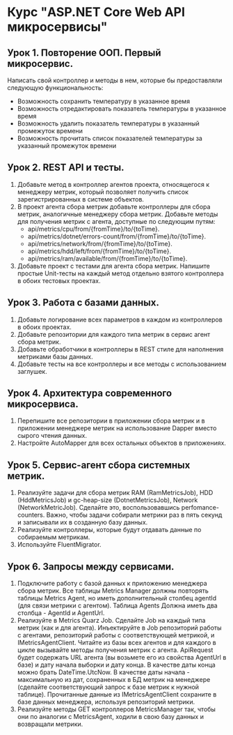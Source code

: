 # Курс "ASP.NET Core Web API микросервисы"
## Урок 1. Повторение ООП. Первый микросервис.
Написать свой контроллер и методы в нем, которые бы предоставляли следующую функциональность:
- Возможность сохранить температуру в указанное время
- Возможность отредактировать показатель температуры в указанное время
- Возможность удалить показатель температуры в указанный промежуток времени
- Возможность прочитать список показателей температуры за указанный промежуток времени

## Урок 2. REST API и тесты.
1. Добавьте метод в контроллер агентов проекта, относящегося к менеджеру метрик, который
позволяет получить список зарегистрированных в системе объектов.
2. В проект агента сбора метрик добавьте контроллеры для сбора метрик, аналогичные
менеджеру сбора метрик. Добавьте методы для получения метрик с агента, доступные по
следующим путям:
    - api/metrics/cpu/from/{fromTime}/to/{toTime}.
    - api/metrics/dotnet/errors-count/from/{fromTime}/to/{toTime}.
    - api/metrics/network/from/{fromTime}/to/{toTime}.
    - api/metrics/hdd/left/from/{fromTime}/to/{toTime}.
    - api/metrics/ram/available/from/{fromTime}/to/{toTime}.
3. Добавьте проект с тестами для агента сбора метрик. Напишите простые Unit-тесты на каждый
метод отдельно взятого контроллера в обоих тестовых проектах.

## Урок 3. Работа с базами данных.
1. Добавьте логирование всех параметров в каждом из контроллеров в обоих проектах.
2. Добавьте репозитории для каждого типа метрик в сервис агент сбора метрик.
3. Добавьте обработчики в контроллеры в REST стиле для наполнения метриками базы данных.
4. Добавьте тесты на все контроллеры и все методы с использованием заглушек.

## Урок 4. Архитектура современного микросервиса.
1. Перепишите все репозитории в приложении сбора метрик и в приложении менеджере метрик на использование Dapper вместо сырого чтения данных.
2. Настройте AutoMapper для всех остальных объектов в приложениях.

## Урок 5. Сервис-агент сбора системных метрик.
1. Реализуйте задачи для сбора метрик RAM (RamMetricsJob), HDD (HddMetricsJob) и
gc-heap-size (DotnetMetricsJob), Network (NetworkMetricJob). Сделайте это, воспользовавшись
perfomance-counters. Важно, чтобы задачи собирали метрики раз в пять секунд и записывали
их в созданную базу данных.
2. Реализуйте контроллеры, которые будут отдавать данные по собираемым метрикам.
3. Используйте FluentMigrator.

## Урок 6. Запросы между сервисами.
1. Подключите работу с базой данных к приложению менеджера сбора метрик. Все таблицы Metrics Manager должны повторять таблицы Metrics Agent, но иметь дополнительный столбец agentId (для связи метрики с агентом). Таблица Agents Должна иметь два столбца - AgentId и AgentUrl.
2. Реализуйте в Metrics Quarz Job. Сделайте Job на каждый типа метрик (как и для агента). Инъектируйте в Job репозиторий работы с агентами, репозиторий работы с соответствующей метрикой, и IMetricsAgentClient. Читайте из базы всех агентов и для каждого в цикле вызывайте методы получения метрик с агента. ApiRequest будет содержать URL агента (вы возьмете его из свойства AgentUrl в базе) и дату начала выборки и дату конца. В качестве даты конца можно брать DateTime.UtcNow. В качестве даты начала - максимальную из дат, сохраненных в БД метрик на менеджере (сделайте соответствующий запрос к базе метрик к нужной таблице). Прочитанные данные из IMetricsAgentClient сохраните в базе данных менеджера, используя репозиторий метрики.
3. Реализуйте методы GET контроллеров MetricsManager так, чтобы они по аналогии с MetricsAgent, ходили в свою базу данных и возвращали метрики.
